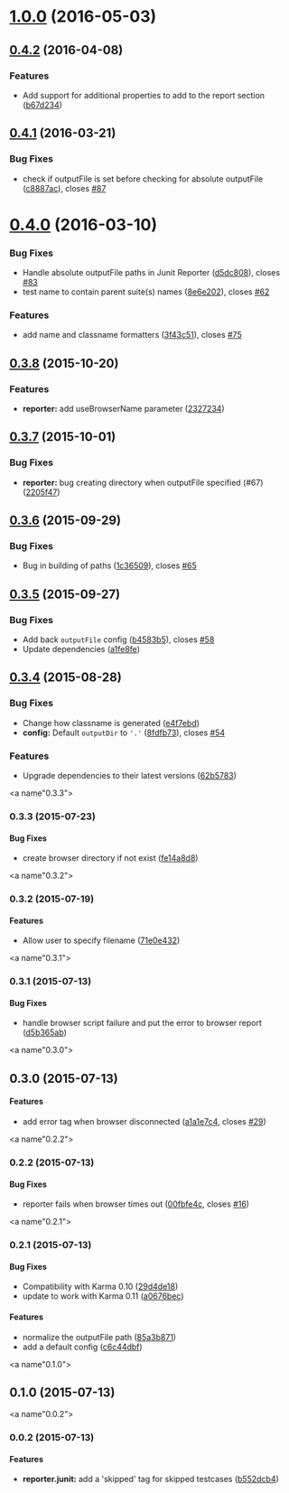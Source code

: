 <a name="1.0.0"></a>
# [1.0.0](https://github.com/karma-runner/karma-junit-reporter/compare/v0.4.2...v1.0.0) (2016-05-03)




<a name="0.4.2"></a>
## [0.4.2](https://github.com/karma-runner/karma-junit-reporter/compare/v0.4.1...v0.4.2) (2016-04-08)


### Features

* Add support for additional properties to add to the report section ([b67d234](https://github.com/karma-runner/karma-junit-reporter/commit/b67d234))



<a name="0.4.1"></a>
## [0.4.1](https://github.com/karma-runner/karma-junit-reporter/compare/v0.4.0...v0.4.1) (2016-03-21)


### Bug Fixes

* check if outputFile is set before checking for absolute outputFile ([c8887ac](https://github.com/karma-runner/karma-junit-reporter/commit/c8887ac)), closes [#87](https://github.com/karma-runner/karma-junit-reporter/issues/87)



<a name="0.4.0"></a>
# [0.4.0](https://github.com/karma-runner/karma-junit-reporter/compare/v0.3.8...v0.4.0) (2016-03-10)


### Bug Fixes

* Handle absolute outputFile paths in Junit Reporter ([d5dc808](https://github.com/karma-runner/karma-junit-reporter/commit/d5dc808)), closes [#83](https://github.com/karma-runner/karma-junit-reporter/issues/83)
* test name to contain parent suite(s) names ([8e6e202](https://github.com/karma-runner/karma-junit-reporter/commit/8e6e202)), closes [#62](https://github.com/karma-runner/karma-junit-reporter/issues/62)

### Features

* add name and classname formatters ([3f43c51](https://github.com/karma-runner/karma-junit-reporter/commit/3f43c51)), closes [#75](https://github.com/karma-runner/karma-junit-reporter/issues/75)



<a name="0.3.8"></a>
## [0.3.8](https://github.com/karma-runner/karma-junit-reporter/compare/v0.3.7...v0.3.8) (2015-10-20)


### Features

* **reporter:** add useBrowserName parameter ([2327234](https://github.com/karma-runner/karma-junit-reporter/commit/2327234))



<a name="0.3.7"></a>
## [0.3.7](https://github.com/karma-runner/karma-junit-reporter/compare/v0.3.6...v0.3.7) (2015-10-01)


### Bug Fixes

* **reporter:** bug creating directory when outputFile specified (#67) ([2205f47](https://github.com/karma-runner/karma-junit-reporter/commit/2205f47))



<a name="0.3.6"></a>
## [0.3.6](https://github.com/karma-runner/karma-junit-reporter/compare/v0.3.5...v0.3.6) (2015-09-29)


### Bug Fixes

* Bug in building of paths ([1c36509](https://github.com/karma-runner/karma-junit-reporter/commit/1c36509)), closes [#65](https://github.com/karma-runner/karma-junit-reporter/issues/65)



<a name="0.3.5"></a>
## [0.3.5](https://github.com/karma-runner/karma-junit-reporter/compare/v0.3.4...v0.3.5) (2015-09-27)


### Bug Fixes

* Add back `outputFile` config ([b4583b5](https://github.com/karma-runner/karma-junit-reporter/commit/b4583b5)), closes [#58](https://github.com/karma-runner/karma-junit-reporter/issues/58)
* Update dependencies ([a1fe8fe](https://github.com/karma-runner/karma-junit-reporter/commit/a1fe8fe))



<a name="0.3.4"></a>
## [0.3.4](https://github.com/karma-runner/karma-junit-reporter/compare/v0.3.3...v0.3.4) (2015-08-28)


### Bug Fixes

* Change how classname is generated ([e4f7ebd](https://github.com/karma-runner/karma-junit-reporter/commit/e4f7ebd))
* **config:** Default `outputDir` to `'.'` ([8fdfb73](https://github.com/karma-runner/karma-junit-reporter/commit/8fdfb73)), closes [#54](https://github.com/karma-runner/karma-junit-reporter/issues/54)

### Features

* Upgrade dependencies to their latest versions ([62b5783](https://github.com/karma-runner/karma-junit-reporter/commit/62b5783))



<a name"0.3.3"></a>
### 0.3.3 (2015-07-23)


#### Bug Fixes

* create browser directory if not exist ([fe14a8d8](https://github.com/karma-runner/karma-junit-reporter/commit/fe14a8d8))


<a name"0.3.2"></a>
### 0.3.2 (2015-07-19)


#### Features

* Allow user to specify filename ([71e0e432](https://github.com/karma-runner/karma-junit-reporter/commit/71e0e432))


<a name"0.3.1"></a>
### 0.3.1 (2015-07-13)


#### Bug Fixes

* handle browser script failure and put the error to browser report ([d5b365ab](https://github.com/karma-runner/karma-junit-reporter/commit/d5b365ab))


<a name"0.3.0"></a>
## 0.3.0 (2015-07-13)


#### Features

* add error tag when browser disconnected ([a1a1e7c4](https://github.com/karma-runner/karma-coverage/commit/a1a1e7c4), closes [#29](https://github.com/karma-runner/karma-coverage/issues/29))


<a name"0.2.2"></a>
### 0.2.2 (2015-07-13)


#### Bug Fixes

* reporter fails when browser times out ([00fbfe4c](https://github.com/karma-runner/karma-coverage/commit/00fbfe4c), closes [#16](https://github.com/karma-runner/karma-coverage/issues/16))


<a name"0.2.1"></a>
### 0.2.1 (2015-07-13)


#### Bug Fixes

* Compatibility with Karma 0.10 ([29d4de18](https://github.com/karma-runner/karma-coverage/commit/29d4de18))
* update to work with Karma 0.11 ([a0676bec](https://github.com/karma-runner/karma-coverage/commit/a0676bec))


#### Features

* normalize the outputFile path ([85a3b871](https://github.com/karma-runner/karma-coverage/commit/85a3b871))
* add a default config ([c6c44dbf](https://github.com/karma-runner/karma-coverage/commit/c6c44dbf))


<a name"0.1.0"></a>
## 0.1.0 (2015-07-13)


<a name"0.0.2"></a>
### 0.0.2 (2015-07-13)


#### Features

* **reporter.junit:** add a 'skipped' tag for skipped testcases ([b552dcb4](https://github.com/karma-runner/karma-coverage/commit/b552dcb4))

